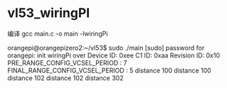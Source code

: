 # vl53_wiringPI


编译
gcc main.c -o main  -lwiringPi   


orangepi@orangepizero2:~/vl53$ sudo ./main 
[sudo] password for orangepi: 
init wiringPi over
Device ID: 
0xee 
C1 ID: 
0xaa 
Revision ID: 
0x10 
PRE_RANGE_CONFIG_VCSEL_PERIOD : 
7 
FINAL_RANGE_CONFIG_VCSEL_PERIOD : 
5 
distance  100 
distance  100 
distance  102 
distance  102 
distance  302 

